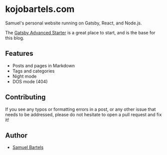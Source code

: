 # kojobartels.com
<!-- 
[![License: MIT](https://img.shields.io/badge/License-MIT-blue.svg)](https://opensource.org/licenses/MIT) [![Netlify Status](https://api.netlify.com/api/v1/badges/0a51d0e9-f611-4dd8-887f-fc1889e68540/deploy-status)](https://app.netlify.com/sites/tania/deploys)  -->

Samuel's personal website running on Gatsby, React, and Node.js.
<!-- 
## Note

I've made my website open source for your inspiration, motivation, and curiosity. However, this theme is highly customized and personally tailored, and it would take more work to remove all my custom code than create your own. **I encourage you to be creative and create your own theme, design, and content.** -->

The [Gatsby Advanced Starter](https://github.com/vagr9k/gatsby-advanced-starter/) is a great place to start, and is the base for this blog.

## Features

- Posts and pages in Markdown
- Tags and categories
- Night mode
- DOS mode (404)
<!-- - Code theme (starring [New Moon](https://taniarascia.github.io/new-moon))
- Sass (starring [Primitive](https://taniarascia.github.io/primitive)) -->

## Contributing

If you see any typos or formatting errors in a post, or any other issue that needs to be addressed, please do not hesitate to open a pull request and fix it!
<!-- 
## Acknowledgements

- Ruben Harutyunyan - [Gatsby Advanced Starter](https://github.com/vagr9k/gatsby-advanced-starter/)
- Muhammad Muhsin - [Using React Context API with Gatsby](https://www.gatsbyjs.org/blog/2019-01-31-using-react-context-api-with-gatsby/)
- Thomas Frössman - [ExitWP](https://github.com/thomasf/exitwp) - WordPress XML to Markdown -->

## Author

- [Samuel Bartels](https://www.kojobartels.com)

<!-- <a href="https://patreon.com/taniarascia"><img src="https://img.shields.io/endpoint.svg?url=https://shieldsio-patreon.herokuapp.com/taniarascia&style=for-the-badge" alt="Patreon donate button" /> </a>

[![ko-fi](https://www.ko-fi.com/img/githubbutton_sm.svg)](https://ko-fi.com/F1F1GNP8) -->

<!-- ## License

This project is open source and available under the [MIT License](LICENSE). -->
